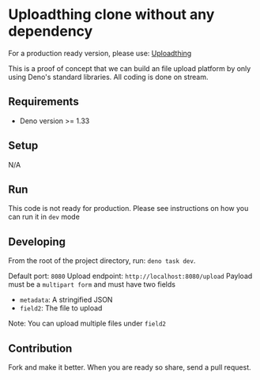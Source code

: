# Uploadthing clone without any dependency

For a production ready version, please use:
[Uploadthing](https://uploadthing.com/)

This is a proof of concept that we can build an file upload platform by
only using Deno's standard libraries. All coding is done on stream.

## Requirements

- Deno version >= 1.33

## Setup

N/A

## Run

This code is not ready for production. Please see instructions on how you
can run it in `dev` mode

## Developing

From the root of the project directory, run: `deno task dev`.

Default port: `8080`
Upload endpoint: `http://localhost:8080/upload`
Payload must be a `multipart form` and must have two fields

- `metadata`: A stringified JSON
- `field2`: The file to upload

Note: You can upload multiple files under `field2`

## Contribution

Fork and make it better. When you are ready so share, send a pull request.
